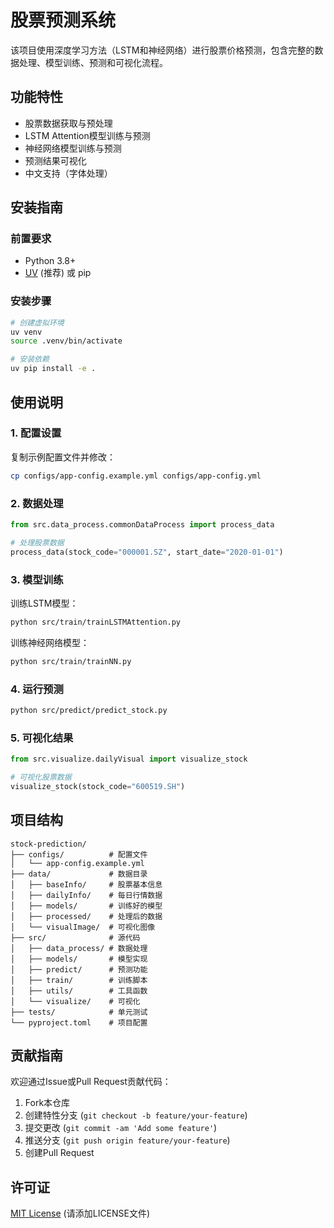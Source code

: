 # 股票预测系统

该项目使用深度学习方法（LSTM和神经网络）进行股票价格预测，包含完整的数据处理、模型训练、预测和可视化流程。

## 功能特性

- 股票数据获取与预处理
- LSTM Attention模型训练与预测
- 神经网络模型训练与预测
- 预测结果可视化
- 中文支持（字体处理）

## 安装指南

### 前置要求
- Python 3.8+
- [UV](https://github.com/astral-sh/uv) (推荐) 或 pip

### 安装步骤
```bash
# 创建虚拟环境
uv venv
source .venv/bin/activate

# 安装依赖
uv pip install -e .
```

## 使用说明

### 1. 配置设置
复制示例配置文件并修改：
```bash
cp configs/app-config.example.yml configs/app-config.yml
```

### 2. 数据处理
```python
from src.data_process.commonDataProcess import process_data

# 处理股票数据
process_data(stock_code="000001.SZ", start_date="2020-01-01")
```

### 3. 模型训练
训练LSTM模型：
```bash
python src/train/trainLSTMAttention.py
```

训练神经网络模型：
```bash
python src/train/trainNN.py
```

### 4. 运行预测
```bash
python src/predict/predict_stock.py
```

### 5. 可视化结果
```python
from src.visualize.dailyVisual import visualize_stock

# 可视化股票数据
visualize_stock(stock_code="600519.SH")
```

## 项目结构

```
stock-prediction/
├── configs/          # 配置文件
│   └── app-config.example.yml
├── data/             # 数据目录
│   ├── baseInfo/     # 股票基本信息
│   ├── dailyInfo/    # 每日行情数据
│   ├── models/       # 训练好的模型
│   ├── processed/    # 处理后的数据
│   └── visualImage/  # 可视化图像
├── src/              # 源代码
│   ├── data_process/ # 数据处理
│   ├── models/       # 模型实现
│   ├── predict/      # 预测功能
│   ├── train/        # 训练脚本
│   ├── utils/        # 工具函数
│   └── visualize/    # 可视化
├── tests/            # 单元测试
└── pyproject.toml    # 项目配置
```

## 贡献指南

欢迎通过Issue或Pull Request贡献代码：
1. Fork本仓库
2. 创建特性分支 (`git checkout -b feature/your-feature`)
3. 提交更改 (`git commit -am 'Add some feature'`)
4. 推送分支 (`git push origin feature/your-feature`)
5. 创建Pull Request

## 许可证
[MIT License](LICENSE) (请添加LICENSE文件)
